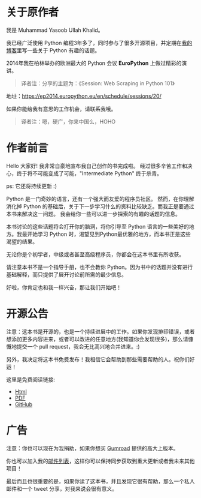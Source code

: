 # 关于原作者

我是 Muhammad Yasoob Ullah Khalid。

我已经广泛使用 Python 编程3年多了，同时参与了很多开源项目，并定期在[我的博客](http://pythontips.com/)里写一些关于 Python 有趣的话题。

2014年我在柏林举办的欧洲最大的 Python 会议 **EuroPython** 上做过精彩的演讲。

> 译者注：分享的主题为：《Session: Web Scraping in Python 101》

地址：https://ep2014.europython.eu/en/schedule/sessions/20/

如果你能给我有意思的工作机会，请联系我哦。

> 译者注：嗯，硬广，你来中国么，HOHO

# 作者前言

Hello 大家好! 我非常自豪地宣布我自己创作的书完成啦。
经过很多辛苦工作和决心，终于将不可能变成了可能，"Intermediate Python" 终于杀青。

ps: 它还将持续更新 :)

Python 是一门奇妙的语言，还有一个强大而友爱的程序员社区。
然而，在你理解消化掉 Python 的基础后，关于下一步学习什么的资料比较缺乏。而我正是要通过本书来解决这一问题。
我会给你一些可以进一步探索的有趣的话题的信息。

本书讨论的这些话题将会打开你的脑洞，将你引导至 Python 语言的一些美好的地方。我最开始学习 Python 时，渴望见到Python最优雅的地方，而本书正是这些渴望的结果。

无论你是个初学者，中级或者甚至高级程序员，你都会在这本书里有所收获。

请注意本书不是一个指导手册，也不会教你 Python。因为书中的话题并没有进行基础解释，而只提供了展开讨论前所需的最少信息。

好啦，你肯定也和我一样兴奋，那让我们开始吧！

# 开源公告

注意：这本书是开源的，也是一个持续进展中的工作。如果你发现排印错误，或者想添加更多内容进来，或者可以改进的任意地方(我知道你会发现很多)，那么请慷慨地提交一个 pull request，我会无比高兴地合并进来。:)

另外，我决定将这本书免费发布！我相信它会帮助到那些需要帮助的人。祝你们好运！

这里是免费阅读链接:

- [Html](http://book.pythontips.com/)
- [PDF](http://readthedocs.org/projects/intermediatepythongithubio/downloads/pdf/latest/)
- [GitHub](https://github.com/IntermediatePython/intermediatePython)

# 广告

注意：你也可以现在为我捐助，如果你想买 [Gumroad](https://gumroad.com/l/intermediate_python) 提供的高大上版本。

你也可以加入我的[邮件列表](http://eepurl.com/bwjcej)，这样你可以保持同步获取到重大更新或者我未来其他项目！

最后而且也很重要的是，如果你读了这本书，并且发现它很有帮助，那么一个私人邮件和一个 tweet 分享，对我来说会很有意义。
